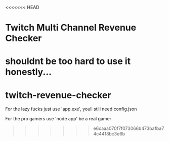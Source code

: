 <<<<<<< HEAD
# Twitch Multi Channel Revenue Checker
shouldnt be too hard to use it honestly...
=======
# twitch-revenue-checker
For the lazy fucks just use 'app.exe', youll still need config.json

For the pro gamers use 'node app' be a real gamer
>>>>>>> e6caaa070f7f073066b473bafba74c4418bc3e6b
